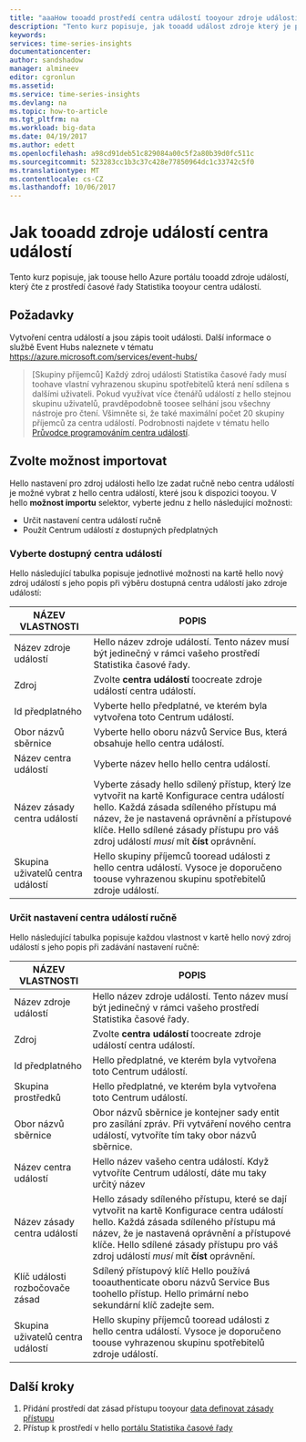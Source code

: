 ```yaml
---
title: "aaaHow tooadd prostředí centra událostí tooyour zdroje událostí Statistika řady čas Azure | Microsoft Docs"
description: "Tento kurz popisuje, jak tooadd událost zdroje který je připojený tooan centra událostí tooyour časové řady Přehled prostředí"
keywords: 
services: time-series-insights
documentationcenter: 
author: sandshadow
manager: almineev
editor: cgronlun
ms.assetid: 
ms.service: time-series-insights
ms.devlang: na
ms.topic: how-to-article
ms.tgt_pltfrm: na
ms.workload: big-data
ms.date: 04/19/2017
ms.author: edett
ms.openlocfilehash: a98cd91deb51c829084a00c5f2a80b39d0fc511c
ms.sourcegitcommit: 523283cc1b3c37c428e77850964dc1c33742c5f0
ms.translationtype: MT
ms.contentlocale: cs-CZ
ms.lasthandoff: 10/06/2017
---
```

# <a name="how-tooadd-an-event-hub-event-source"></a>Jak tooadd zdroje událostí centra událostí

Tento kurz popisuje, jak toouse hello Azure portálu tooadd zdroje událostí, který čte z prostředí časové řady Statistika tooyour centra událostí.

## <a name="prerequisites"></a>Požadavky

Vytvoření centra událostí a jsou zápis tooit události. Další informace o službě Event Hubs naleznete v tématu <https://azure.microsoft.com/services/event-hubs/>

> [Skupiny příjemců] Každý zdroj události Statistika časové řady musí toohave vlastní vyhrazenou skupinu spotřebitelů která není sdílena s dalšími uživateli. Pokud využívat více čtenářů událostí z hello stejnou skupinu uživatelů, pravděpodobně toosee selhání jsou všechny nástroje pro čtení. Všimněte si, že také maximální počet 20 skupiny příjemců za centra událostí. Podrobnosti najdete v tématu hello [Průvodce programováním centra událostí](../event-hubs/event-hubs-programming-guide.md).

## <a name="choose-an-import-option"></a>Zvolte možnost importovat

Hello nastavení pro zdroj události hello lze zadat ručně nebo centra událostí je možné vybrat z hello centra událostí, které jsou k dispozici tooyou.
V hello **možnost importu** selektor, vyberte jednu z hello následující možnosti:

* Určit nastavení centra událostí ručně
* Použít Centrum událostí z dostupných předplatných

### <a name="select-an-available-event-hub"></a>Vyberte dostupný centra událostí

Hello následující tabulka popisuje jednotlivé možnosti na kartě hello nový zdroj událostí s jeho popis při výběru dostupná centra událostí jako zdroje událostí:

| NÁZEV VLASTNOSTI | POPIS |
| --- | --- |
| Název zdroje událostí | Hello název zdroje událostí. Tento název musí být jedinečný v rámci vašeho prostředí Statistika časové řady.
| Zdroj | Zvolte **centra událostí** toocreate zdroje událostí centra událostí.
| Id předplatného | Vyberte hello předplatné, ve kterém byla vytvořena toto Centrum událostí.
| Obor názvů sběrnice | Vyberte hello oboru názvů Service Bus, která obsahuje hello centra událostí.
| Název centra událostí | Vyberte název hello hello centra událostí.
| Název zásady centra událostí | Vyberte zásady hello sdílený přístup, který lze vytvořit na kartě Konfigurace centra událostí hello. Každá zásada sdíleného přístupu má název, že je nastavená oprávnění a přístupové klíče. Hello sdílené zásady přístupu pro váš zdroj událostí *musí* mít **číst** oprávnění.
| Skupina uživatelů centra událostí | Hello skupiny příjemců tooread události z hello centra událostí. Vysoce je doporučeno toouse vyhrazenou skupinu spotřebitelů zdroje událostí.

### <a name="provide-event-hub-settings-manually"></a>Určit nastavení centra událostí ručně

Hello následující tabulka popisuje každou vlastnost v kartě hello nový zdroj událostí s jeho popis při zadávání nastavení ručně:

| NÁZEV VLASTNOSTI | POPIS |
| --- | --- |
| Název zdroje událostí | Hello název zdroje událostí. Tento název musí být jedinečný v rámci vašeho prostředí Statistika časové řady.
| Zdroj | Zvolte **centra událostí** toocreate zdroje událostí centra událostí.
| Id předplatného | Hello předplatné, ve kterém byla vytvořena toto Centrum událostí.
| Skupina prostředků | Hello předplatné, ve kterém byla vytvořena toto Centrum událostí.
| Obor názvů sběrnice | Obor názvů sběrnice je kontejner sady entit pro zasílání zpráv. Při vytváření nového centra událostí, vytvoříte tím taky obor názvů sběrnice.
| Název centra událostí | Hello název vašeho centra událostí. Když vytvoříte Centrum událostí, dáte mu taky určitý název
| Název zásady centra událostí | Hello zásady sdíleného přístupu, které se dají vytvořit na kartě Konfigurace centra událostí hello. Každá zásada sdíleného přístupu má název, že je nastavená oprávnění a přístupové klíče. Hello sdílené zásady přístupu pro váš zdroj událostí *musí* mít **číst** oprávnění.
| Klíč události rozbočovače zásad | Sdílený přístupový klíč Hello používá tooauthenticate oboru názvů Service Bus toohello přístup. Hello primární nebo sekundární klíč zadejte sem.
| Skupina uživatelů centra událostí | Hello skupiny příjemců tooread události z hello centra událostí. Vysoce je doporučeno toouse vyhrazenou skupinu spotřebitelů zdroje událostí.

## <a name="next-steps"></a>Další kroky

1. Přidání prostředí dat zásad přístupu tooyour [data definovat zásady přístupu](time-series-insights-data-access.md)
1. Přístup k prostředí v hello [portálu Statistika časové řady](https://insights.timeseries.azure.com)
